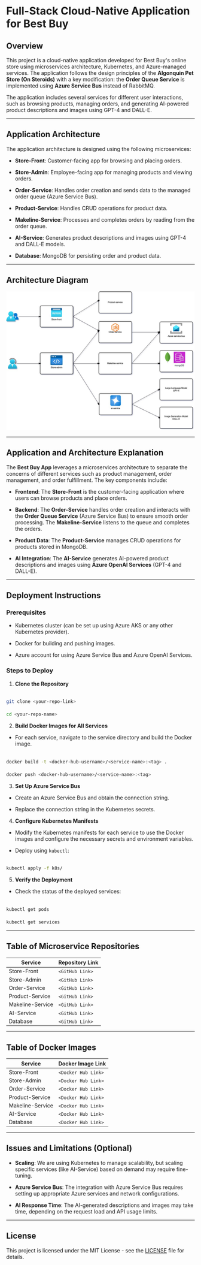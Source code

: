 
# Full-Stack Cloud-Native Application for Best Buy

## **Overview**

This project is a cloud-native application developed for Best Buy's online store using microservices architecture, Kubernetes, and Azure-managed services. The application follows the design principles of the **Algonquin Pet Store (On Steroids)** with a key modification: the **Order Queue Service** is implemented using **Azure Service Bus** instead of RabbitMQ.

The application includes several services for different user interactions, such as browsing products, managing orders, and generating AI-powered product descriptions and images using GPT-4 and DALL-E.

---

## **Application Architecture**

The application architecture is designed using the following microservices:

- **Store-Front**: Customer-facing app for browsing and placing orders.

- **Store-Admin**: Employee-facing app for managing products and viewing orders.

- **Order-Service**: Handles order creation and sends data to the managed order queue (Azure Service Bus).

- **Product-Service**: Handles CRUD operations for product data.

- **Makeline-Service**: Processes and completes orders by reading from the order queue.

- **AI-Service**: Generates product descriptions and images using GPT-4 and DALL-E models.

- **Database**: MongoDB for persisting order and product data.

---

## **Architecture Diagram**

![Architecture Diagram](8915Final.jpg)

---

## **Application and Architecture Explanation**

The **Best Buy App** leverages a microservices architecture to separate the concerns of different services such as product management, order management, and order fulfillment. The key components include:

- **Frontend**: The **Store-Front** is the customer-facing application where users can browse products and place orders.

- **Backend**: The **Order-Service** handles order creation and interacts with the **Order Queue Service** (Azure Service Bus) to ensure smooth order processing. The **Makeline-Service** listens to the queue and completes the orders.

- **Product Data**: The **Product-Service** manages CRUD operations for products stored in MongoDB.

- **AI Integration**: The **AI-Service** generates AI-powered product descriptions and images using **Azure OpenAI Services** (GPT-4 and DALL-E).

---

## **Deployment Instructions**

### **Prerequisites**

- Kubernetes cluster (can be set up using Azure AKS or any other Kubernetes provider).

- Docker for building and pushing images.

- Azure account for using Azure Service Bus and Azure OpenAI Services.

### **Steps to Deploy**

1. **Clone the Repository**

```bash

git clone <your-repo-link>

cd <your-repo-name>

```

2. **Build Docker Images for All Services**

- For each service, navigate to the service directory and build the Docker image.

```bash

docker build -t <docker-hub-username>/<service-name>:<tag> .

docker push <docker-hub-username>/<service-name>:<tag>

```

3. **Set Up Azure Service Bus**

- Create an Azure Service Bus and obtain the connection string.

- Replace the connection string in the Kubernetes secrets.

4. **Configure Kubernetes Manifests**

- Modify the Kubernetes manifests for each service to use the Docker images and configure the necessary secrets and environment variables.

- Deploy using `kubectl`:

```bash

kubectl apply -f k8s/

```

5. **Verify the Deployment**

- Check the status of the deployed services:

```bash

kubectl get pods

kubectl get services

```

---

## **Table of Microservice Repositories**

| **Service** | **Repository Link** |
|---------------------|-------------------------------------------|
| Store-Front | `<GitHub Link>` |
| Store-Admin | `<GitHub Link>` |
| Order-Service | `<GitHub Link>` |
| Product-Service | `<GitHub Link>` |
| Makeline-Service | `<GitHub Link>` |
| AI-Service | `<GitHub Link>` |
| Database | `<GitHub Link>` |

---

## **Table of Docker Images**

| **Service** | **Docker Image Link** |
|---------------------|-------------------------------------------|
| Store-Front | `<Docker Hub Link>` |
| Store-Admin | `<Docker Hub Link>` |
| Order-Service | `<Docker Hub Link>` |
| Product-Service | `<Docker Hub Link>` |
| Makeline-Service | `<Docker Hub Link>` |
| AI-Service | `<Docker Hub Link>` |
| Database | `<Docker Hub Link>` |

---

## **Issues and Limitations (Optional)**

- **Scaling**: We are using Kubernetes to manage scalability, but scaling specific services (like AI-Service) based on demand may require fine-tuning.

- **Azure Service Bus**: The integration with Azure Service Bus requires setting up appropriate Azure services and network configurations.

- **AI Response Time**: The AI-generated descriptions and images may take time, depending on the request load and API usage limits.

---

## **License**

This project is licensed under the MIT License - see the [LICENSE](LICENSE) file for details.
